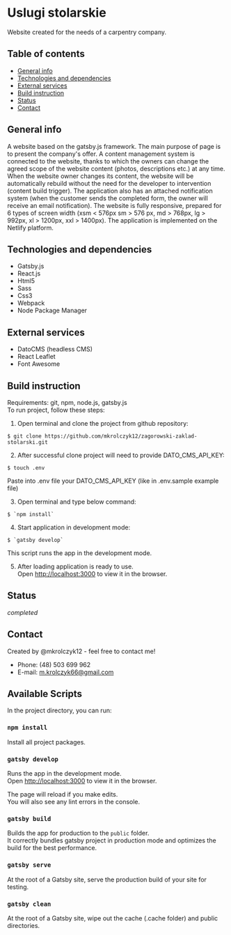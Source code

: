 # Uslugi stolarskie

Website created for the needs of a carpentry company.

## Table of contents

- [General info](#general-info)
- [Technologies and dependencies](#technologies-and-dependencies)
- [External services](#external-services)
- [Build instruction](#build-instruction)
- [Status](#status)
- [Contact](#contact)

## General info
A website based on the gatsby.js framework. The main purpose of page is to present the company's offer. A content management system is connected to the website, thanks to which the owners can change the agreed scope of the website content (photos, descriptions etc.) at any time. When the website owner changes its content, the website will be automatically rebuild without the need for the developer to intervention (content build trigger). The application also has an attached notification system (when the customer sends the completed form, the owner will receive an email notification). The website is fully responsive, prepared for 6 types of screen width (xsm < 576px sm > 576 px, md > 768px, lg > 992px, xl > 1200px, xxl > 1400px). The application is implemented on the Netlify platform.

## Technologies and dependencies

- Gatsby.js
- React.js
- Html5
- Sass
- Css3
- Webpack
- Node Package Manager

## External services
- DatoCMS (headless CMS)
- React Leaflet
- Font Awesome

## Build instruction

Requirements: git, npm, node.js, gatsby.js <br />
To run project, follow these steps: <br />

1. Open terminal and clone the project from github repository:

```
$ git clone https://github.com/mkrolczyk12/zagorowski-zaklad-stolarski.git
```

2. After successful clone project will need to provide DATO_CMS_API_KEY:

```
$ touch .env
```
Paste into .env file your DATO_CMS_API_KEY (like in .env.sample example file)

3. Open terminal and type below command:

```
$ `npm install`
```

4. Start application in development mode:

```
$ `gatsby develop`
```
This script runs the app in the development mode.<br />

5. After loading application is ready to use.<br />
Open [http://localhost:3000](http://localhost:3000) to view it in the browser.

## Status

_completed_

## Contact

Created by @mkrolczyk12 - feel free to contact me!

- Phone: (48) 503 699 962
- E-mail: m.krolczyk66@gmail.com

## Available Scripts

In the project directory, you can run:

### `npm install`

Install all project packages.<br />

### `gatsby develop`

Runs the app in the development mode.<br />
Open [http://localhost:3000](http://localhost:3000) to view it in the browser.

The page will reload if you make edits.<br />
You will also see any lint errors in the console.

### `gatsby build`

Builds the app for production to the `public` folder.<br />
It correctly bundles gatsby project in production mode and optimizes the build for the best performance.

### `gatsby serve`

At the root of a Gatsby site, serve the production build of your site for testing.<br />

### `gatsby clean`

At the root of a Gatsby site, wipe out the cache (.cache folder) and public directories.<br />

